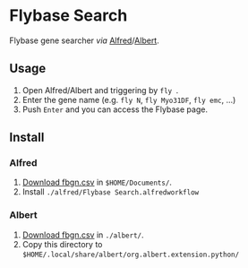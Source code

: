 # Flybase Search

Flybase gene searcher *via* [Alfred](https://www.alfredapp.com)/[Albert](https://albertlauncher.github.io).

## Usage

1. Open Alfred/Albert and triggering by `fly `.
2. Enter the gene name (e.g. `fly N`, `fly Myo31DF`, `fly emc`, ...)
3. Push `Enter` and you can access the Flybase page.

## Install

### Alfred

1. [Download fbgn.csv](https://ecsosaka-my.sharepoint.com/:x:/g/personal/u969789f_alumni_osaka-u_ac_jp/EfKcY45yeelMusdqFGsergUBiRRjT6SWP08xipM7YWE1rA?e=n9BrWJ) in `$HOME/Documents/`.
2. Install `./alfred/Flybase Search.alfredworkflow`

### Albert

1. [Download fbgn.csv](https://ecsosaka-my.sharepoint.com/:x:/g/personal/u969789f_alumni_osaka-u_ac_jp/EfKcY45yeelMusdqFGsergUBiRRjT6SWP08xipM7YWE1rA?e=n9BrWJ) in `./albert/`.
2. Copy this directory to `$HOME/.local/share/albert/org.albert.extension.python/`
